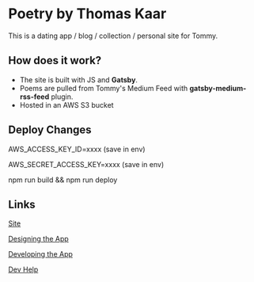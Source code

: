 
# Poetry by Thomas Kaar
This is a dating app / blog / collection / personal site for Tommy.

## How does it work?
* The site is built with JS and **Gatsby**.
* Poems are pulled from Tommy's Medium Feed with **gatsby-medium-rss-feed** plugin.
* Hosted in an AWS S3 bucket

## Deploy Changes
AWS_ACCESS_KEY_ID=xxxx (save in env)

AWS_SECRET_ACCESS_KEY=xxxx (save in env)

npm run build && npm run deploy

## Links
[Site](http://poems-by-thomas-kaar.s3-website.us-east-2.amazonaws.com/)

[Designing the App](https://medium.com/@makenakong/case-study-designing-a-unique-poetry-reading-experience-8c858b92133b)

[Developing the App](https://medium.com/@makenakong/building-a-poetry-site-with-gatsby-and-a-medium-feed-a481951855a0)

[Dev Help](./README_GATSBY.md)